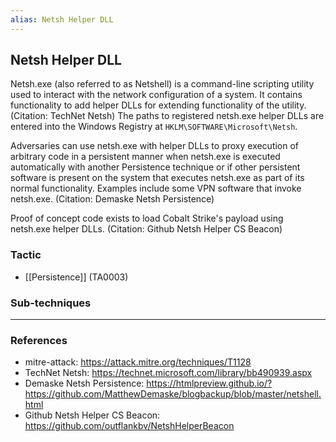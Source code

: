 ```yaml
---
alias: Netsh Helper DLL
---
```


## Netsh Helper DLL

Netsh.exe (also referred to as Netshell) is a command-line scripting utility used to interact with the network configuration of a system. It contains functionality to add helper DLLs for extending functionality of the utility. (Citation: TechNet Netsh) The paths to registered netsh.exe helper DLLs are entered into the Windows Registry at <code>HKLM\SOFTWARE\Microsoft\Netsh</code>.

Adversaries can use netsh.exe with helper DLLs to proxy execution of arbitrary code in a persistent manner when netsh.exe is executed automatically with another Persistence technique or if other persistent software is present on the system that executes netsh.exe as part of its normal functionality. Examples include some VPN software that invoke netsh.exe. (Citation: Demaske Netsh Persistence)

Proof of concept code exists to load Cobalt Strike's payload using netsh.exe helper DLLs. (Citation: Github Netsh Helper CS Beacon)


### Tactic

- [[Persistence]] (TA0003)

### Sub-techniques


---
### References

- mitre-attack: https://attack.mitre.org/techniques/T1128
- TechNet Netsh: https://technet.microsoft.com/library/bb490939.aspx
- Demaske Netsh Persistence: https://htmlpreview.github.io/?https://github.com/MatthewDemaske/blogbackup/blob/master/netshell.html
- Github Netsh Helper CS Beacon: https://github.com/outflankbv/NetshHelperBeacon
